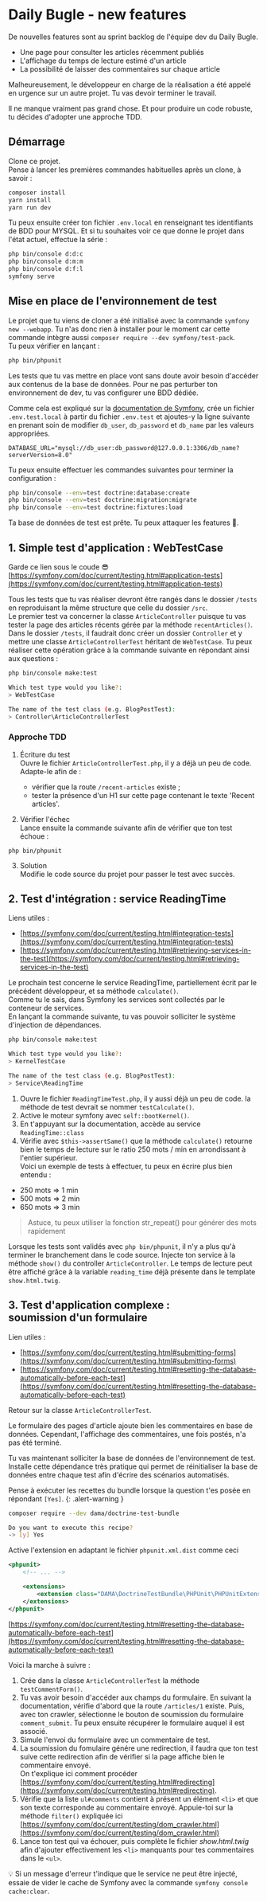 # Daily Bugle - new features

De nouvelles features sont au sprint backlog de l'équipe dev du Daily Bugle.  
- Une page pour consulter les articles récemment publiés
- L'affichage du temps de lecture estimé d'un article
- La possibilité de laisser des commentaires sur chaque article

Malheureusement, le développeur en charge de la réalisation a été appelé en urgence sur un autre projet. Tu vas devoir terminer le travail.

Il ne manque vraiment pas grand chose. Et pour produire un code robuste, tu décides d'adopter une approche TDD.

## Démarrage

Clone ce projet.  
Pense à lancer les premières commandes habituelles après un clone, à savoir :

```bash
composer install
yarn install
yarn run dev
```
Tu peux ensuite créer ton fichier `.env.local` en renseignant tes identifiants de BDD pour MYSQL. Et si tu souhaites voir ce que donne le projet dans l'état actuel, effectue la série :

```bash
php bin/console d:d:c
php bin/console d:m:m
php bin/console d:f:l
symfony serve
```
## Mise en place de l'environnement de test
Le projet que tu viens de cloner a été initialisé avec la commande `symfony new --webapp`. Tu n'as donc rien à installer pour le moment car cette commande intègre aussi `composer require --dev symfony/test-pack`.   
Tu peux vérifier en lançant :

```bash
php bin/phpunit
```

Les tests que tu vas mettre en place vont sans doute avoir besoin d'accéder aux contenus de la base de données. Pour ne pas perturber ton environnement de dev, tu vas configurer une BDD dédiée.

Comme cela est expliqué sur la [documentation de Symfony](https://symfony.com/doc/current/testing.html#configuring-a-database-for-tests), crée un fichier `.env.test.local` à partir du fichier `.env.test` et ajoutes-y la ligne suivante en prenant soin de modifier `db_user`, `db_password` et `db_name` par les valeurs appropriées.
```
DATABASE_URL="mysql://db_user:db_password@127.0.0.1:3306/db_name?serverVersion=8.0"
```
Tu peux ensuite effectuer les commandes suivantes pour terminer la configuration :
```bash
php bin/console --env=test doctrine:database:create
php bin/console --env=test doctrine:migration:migrate
php bin/console --env=test doctrine:fixtures:load
```

Ta base de données de test est prête. Tu peux attaquer les features 🚀.

## 1. Simple test d'application : WebTestCase
Garde ce lien sous le coude 😎  
[https://symfony.com/doc/current/testing.html#application-tests](https://symfony.com/doc/current/testing.html#application-tests)
   
Tous les tests que tu vas réaliser devront être rangés dans le dossier `/tests` en reproduisant la même structure que celle du dossier `/src`.  
Le premier test va concerner la classe `ArticleController` puisque tu vas tester la page des articles récents gérée par la méthode `recentArticles()`.  
Dans le dossier `/tests`, il faudrait donc créer un dossier `Controller` et y mettre une classe `ArticleControllerTest` héritant de `WebTestCase`. Tu peux réaliser cette opération grâce à la commande suivante en répondant ainsi aux questions :

```bash
php bin/console make:test

Which test type would you like?:
> WebTestCase

The name of the test class (e.g. BlogPostTest):
> Controller\ArticleControllerTest

```
### Approche TDD  
1. Écriture du test  
Ouvre le fichier `ArticleControllerTest.php`, il y a déjà un peu de code. Adapte-le afin de :
    - vérifier que la route `/recent-articles` existe ;
    - tester la présence d'un H1 sur cette page contenant le texte 'Recent articles'.  

2. Vérifier l'échec  
Lance ensuite la commande suivante afin de vérifier que ton test échoue :
```
php bin/phpunit
```
3. Solution  
Modifie le code source du projet pour passer le test avec succès.
   

## 2. Test d'intégration :  service&nbsp;ReadingTime

Liens utiles :  
- [https://symfony.com/doc/current/testing.html#integration-tests](https://symfony.com/doc/current/testing.html#integration-tests)
- [https://symfony.com/doc/current/testing.html#retrieving-services-in-the-test](https://symfony.com/doc/current/testing.html#retrieving-services-in-the-test)  

Le prochain test concerne le service ReadingTime, partiellement écrit par le précédent développeur, et sa méthode `calculate()`.  
Comme tu le sais, dans Symfony les services sont collectés par le conteneur de services.  
En lançant la commande suivante, tu vas pouvoir solliciter le système d'injection de dépendances. 

```bash
php bin/console make:test

Which test type would you like?:
> KernelTestCase

The name of the test class (e.g. BlogPostTest):
> Service\ReadingTime
```

1. Ouvre le fichier `ReadingTimeTest.php`, il y aussi déjà un peu de code. la méthode de test devrait se nommer `testCalculate()`.
2. Active le moteur symfony avec `self::bootKernel()`.
3. En t'appuyant sur la documentation, accède au service `ReadingTime::class`
4. Vérifie avec `$this->assertSame()` que la méthode `calculate()` retourne bien le temps de lecture sur le ratio 250 mots / min en arrondissant à l'entier supérieur.  
Voici un exemple de tests à effectuer, tu peux en écrire plus bien entendu :
- 250 mots => 1 min
- 500 mots => 2 min
- 650 mots => 3 min
 
> Astuce, tu peux utiliser la fonction str_repeat() pour générer des mots rapidement


Lorsque les tests sont validés avec `php bin/phpunit`, il n'y a plus qu'à terminer le branchement dans le code source. Injecte ton service à la méthode `show()` du controller `ArticleController`. Le temps de lecture peut être affiché grâce à la variable `reading_time` déjà présente dans le template `show.html.twig`.

## 3. Test d'application complexe : soumission&nbsp;d'un&nbsp;formulaire

Lien utiles : 
- [https://symfony.com/doc/current/testing.html#submitting-forms](https://symfony.com/doc/current/testing.html#submitting-forms)
- [https://symfony.com/doc/current/testing.html#resetting-the-database-automatically-before-each-test](https://symfony.com/doc/current/testing.html#resetting-the-database-automatically-before-each-test)

Retour sur la classe `ArticleControllerTest`.  

Le formulaire des pages d'article ajoute bien les commentaires en base de données. Cependant, l'affichage des commentaires, une fois postés, n'a pas été terminé.

Tu vas maintenant solliciter la base de données de l'environnement de test.  
Installe cette dépendance très pratique qui permet de réinitialiser la base de données entre chaque test afin d'écrire des scénarios automatisés.  

Pense à exécuter les recettes du bundle lorsque la question t'es posée en répondant `[Yes]`.
{: .alert-warning }
```bash
composer require --dev dama/doctrine-test-bundle
```

```bash
Do you want to execute this recipe?
-> [y] Yes
```

Active l'extension en adaptant le fichier `phpunit.xml.dist` comme ceci

```xml
<phpunit>
    <!-- ... -->

    <extensions>
        <extension class="DAMA\DoctrineTestBundle\PHPUnit\PHPUnitExtension"/>
    </extensions>
</phpunit>
```
[https://symfony.com/doc/current/testing.html#resetting-the-database-automatically-before-each-test](https://symfony.com/doc/current/testing.html#resetting-the-database-automatically-before-each-test)

Voici la marche à suivre :
1. Crée dans la classe `ArticleControllerTest` la méthode `testCommentForm()`.
2. Tu vas avoir besoin d'accéder aux champs du formulaire. En suivant la documentation, vérifie d'abord que la route `/articles/1` existe. Puis, avec ton crawler, sélectionne le bouton de soumission du formulaire `comment_submit`. Tu peux ensuite récupérer le formulaire auquel il est associé.
4. Simule l'envoi du formulaire avec un commentaire de test.
5. La soumission du fomulaire génére une redirection, il faudra que ton test suive cette redirection afin de vérifier si la page affiche bien le commentaire envoyé.  
On t'explique ici comment procéder [https://symfony.com/doc/current/testing.html#redirecting](https://symfony.com/doc/current/testing.html#redirecting).
6. Vérifie que la liste `ul#comments` contient à présent un élément `<li>` et que son texte corresponde au commentaire envoyé. Appuie-toi sur la méthode `filter()` expliquée ici [https://symfony.com/doc/current/testing/dom_crawler.html](https://symfony.com/doc/current/testing/dom_crawler.html)
7. Lance ton test qui va échouer, puis complète le fichier *show.html.twig* afin d'ajouter effectivement les `<li>` manquants pour tes commentaires dans le `<ul>`. 

💡 Si un message d'erreur t'indique que le service ne peut être injecté, essaie de vider le cache de Symfony avec la commande `symfony console cache:clear`.
